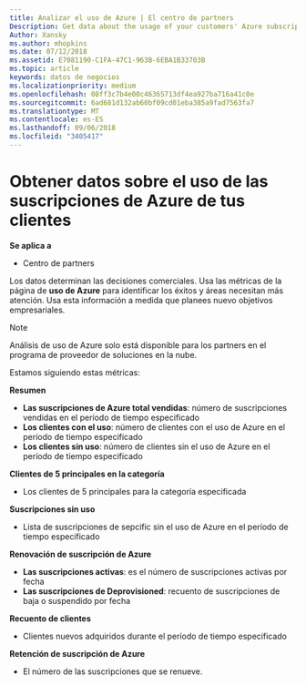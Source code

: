 ```yaml
---
title: Analizar el uso de Azure | El centro de partners
Description: Get data about the usage of your customers' Azure subscriptions.
Author: Xansky
ms.author: mhopkins
ms.date: 07/12/2018
ms.assetid: E7081190-C1FA-47C1-963B-6EBA1B33703B
ms.topic: article
keywords: datos de negocios
ms.localizationpriority: medium
ms.openlocfilehash: 08ff3c7b4e00c46365713df4ea927ba716a41c0e
ms.sourcegitcommit: 6ad681d132ab60bf09cd01eba385a9fad7563fa7
ms.translationtype: MT
ms.contentlocale: es-ES
ms.lasthandoff: 09/06/2018
ms.locfileid: "3405417"
---
```

# <a name="get-data-about-the-usage-of-your-customers-azure-subscriptions"></a>Obtener datos sobre el uso de las suscripciones de Azure de tus clientes 

**Se aplica a**
- Centro de partners

Los datos determinan las decisiones comerciales. Usa las métricas de la página de **uso de Azure** para identificar los éxitos y áreas necesitan más atención. Usa esta información a medida que planees nuevo objetivos empresariales.

> [!NOTE]
> Análisis de uso de Azure solo está disponible para los partners en el programa de proveedor de soluciones en la nube.

Estamos siguiendo estas métricas:

**Resumen**  
 - **Las suscripciones de Azure total vendidas**: número de suscripciones vendidas en el período de tiempo especificado  
 - **Los clientes con el uso**: número de clientes con el uso de Azure en el período de tiempo especificado  
 - **Los clientes sin uso**: número de clientes sin el uso de Azure en el período de tiempo especificado  

**Clientes de 5 principales en la categoría**  
 -  Los clientes de 5 principales para la categoría especificada  

**Suscripciones sin uso**  
 -  Lista de suscripciones de sepcific sin el uso de Azure en el período de tiempo especificado  

**Renovación de suscripción de Azure**  
 - **Las suscripciones activas**: es el número de suscripciones activas por fecha  
 - **Las suscripciones de Deprovisioned**: recuento de suscripciones de baja o suspendido por fecha  

**Recuento de clientes**
 - Clientes nuevos adquiridos durante el período de tiempo especificado  

**Retención de suscripción de Azure**  
 - El número de las suscripciones que se renueve.   
  